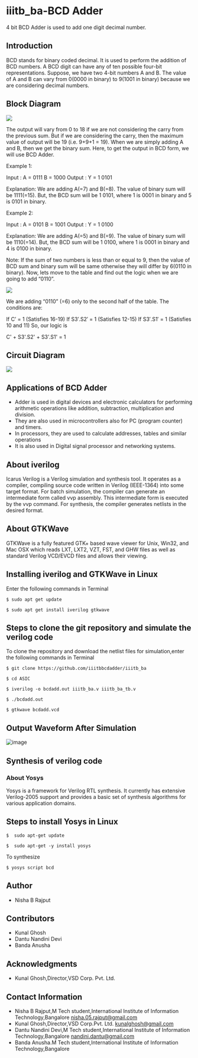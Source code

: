 # iiitb_ba-BCD Adder 
4 bit BCD Adder is used to add one digit decimal number.

## Introduction
BCD stands for binary coded decimal. It is used to perform the addition of BCD numbers. A BCD digit can have any of ten possible four-bit representations. Suppose, we have two 4-bit numbers A and B. The value of A and B can vary from 0(0000 in binary) to 9(1001 in binary) because we are considering decimal numbers. 

## Block Diagram

![](https://media.geeksforgeeks.org/wp-content/uploads/AB.png)

The output will vary from 0 to 18 if we are not considering the carry from the previous sum. But if we are considering the carry, then the maximum value of output will be 19 (i.e. 9+9+1 = 19). When we are simply adding A and B, then we get the binary sum. Here, to get the output in BCD form, we will use BCD Adder.

Example 1:

Input :
A = 0111  B = 1000 
Output :
Y = 1 0101

Explanation: We are adding A(=7) and B(=8). 
The value of binary sum will be 1111(=15). 
But, the BCD sum will be 1 0101, 
where 1 is 0001 in binary and 5 is 0101 in binary.

Example 2:

Input :
A = 0101  B = 1001
Output :
Y = 1 0100

Explanation: We are adding A(=5) and B(=9). 
The value of binary sum will be 1110(=14). 
But, the BCD sum will be 1 0100, 
where 1 is 0001 in binary and 4 is 0100 in binary.

Note: If the sum of two numbers is less than or equal to 9, then the value of BCD sum and binary sum will be same otherwise they will differ by 6(0110 in binary). Now, lets move to the table and find out the logic when we are going to add “0110”. 

![](https://media.geeksforgeeks.org/wp-content/uploads/TT-1.png)

We are adding “0110” (=6) only to the second half of the table. The conditions are:

If C’ = 1 (Satisfies 16-19)
If S3′.S2′ = 1 (Satisfies 12-15)
If S3′.S1′ = 1 (Satisfies 10 and 11)
So, our logic is

C' + S3'.S2' + S3'.S1' = 1

## Circuit Diagram

![](https://media.geeksforgeeks.org/wp-content/uploads/CC.png)

## Applications of BCD Adder

* Adder is used in digital devices and electronic calculators for performing arithmetic operations like addition, subtraction,     multiplication and division.
* They are also used in microcontrollers also for PC (program counter) and timers.
* In processors, they are used to calculate addresses, tables and similar operations
* It is also used in Digital signal processor and networking systems.

## About iverilog
Icarus Verilog is a Verilog simulation and synthesis tool. It operates as a compiler, compiling source code written in Verilog (IEEE-1364) into some target format. For batch simulation, the compiler can generate an intermediate form called vvp assembly. This intermediate form is executed by the vvp command. For synthesis, the compiler generates netlists in the desired format. 

## About GTKWave
GTKWave is a fully featured GTK+ based wave viewer for Unix, Win32, and Mac OSX which reads LXT, LXT2, VZT, FST, and GHW files as well as standard Verilog VCD/EVCD files and allows their viewing.

## Installing iverilog and GTKWave in Linux
Enter the following commands in Terminal

`$ sudo apt get update`

`$ sudo apt get install iverilog gtkwave`


## Steps to clone the git repository and simulate the verilog code
To clone the repository and download the netlist files for simulation,enter the following commands in Terminal

   `$ git clone https://github.com/iiitbbcdadder/iiitb_ba`
   
   `$ cd ASIC`
   
   `$ iverilog -o bcdadd.out iiitb_ba.v iiitb_ba_tb.v`
   
   `$ ./bcdadd.out`
   
   `$ gtkwave bcdadd.vcd`








## Output Waveform After Simulation
![image](https://user-images.githubusercontent.com/110079800/181347832-a8093974-1f31-4a78-a8e3-da1dccb1c685.png)



## Synthesis of verilog code

### About Yosys
Yosys is a framework for Verilog RTL synthesis. It currently has extensive Verilog-2005 support and provides a basic set of synthesis algorithms for various application domains.
## Steps to install Yosys in Linux

`$  sudo apt-get update`

`$  sudo apt-get -y install yosys`

To synthesize

`$ yosys script bcd`

## Author
* Nisha B Rajput

## Contributors
* Kunal Ghosh
* Dantu Nandini Devi
* Banda Anusha

## Acknowledgments
* Kunal Ghosh,Director,VSD Corp. Pvt. Ltd.

## Contact Information
* Nisha B Rajput,M Tech student,International Institute of Information Technology,Bangalore nisha.05.rajput@gmail.com
* Kunal Ghosh,Director,VSD Corp.Pvt. Ltd. kunalghosh@gmail.com
* Dantu Nandini Devi,M Tech student,International Institute of Information Technology,Bangalore nandini.dantu@gmail.com
* Banda Anusha.M Tech student,International Institute of Information Technology,Bangalore 

